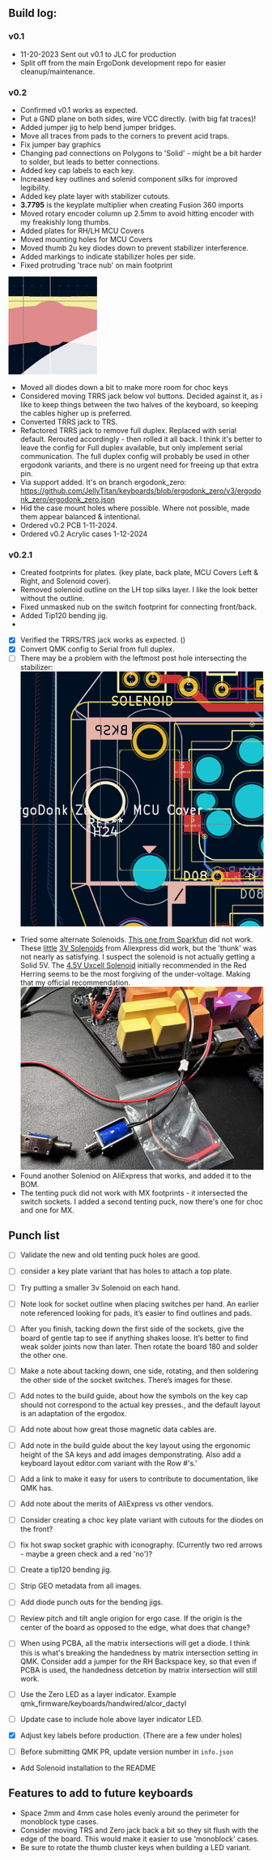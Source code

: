## Build log:
### v0.1
* 11-20-2023 Sent out v0.1 to JLC for production
* Split off from the main ErgoDonk development repo for easier cleanup/maintenance.

### v0.2
* Confirmed v0.1 works as expected.
* Put a GND plane on both sides, wire VCC directly. (with big fat traces)!
* Added jumper jig to help bend jumper bridges.
* Move all traces from pads to the corners to prevent acid traps.
* Fix jumper bay graphics
* Changing pad connections on Polygons to 'Solid' - might be a bit harder to solder, but leads to better connections.
* Added key cap labels to each key.
* Increased key outlines and solenid component silks for improved legibility.
* Added key plate layer with stabilizer cutouts.
* **3.7795** is the keyplate multiplier when creating Fusion 360 imports
* Moved rotary encoder column up 2.5mm to avoid hitting encoder with my freakishly long thumbs.
* Added plates for RH/LH MCU Covers
* Moved mounting holes for MCU Covers
* Moved thumb 2u key diodes down to prevent stabilizer interference.
* Added markings to indicate stabilizer holes per side.
* Fixed protruding 'trace nub' on main footprint

![pad nub](images/pad_nub.png)
* Moved all diodes down a bit to make more room for choc keys
* Considered moving TRRS jack below vol buttons. Decided against it, as i like to keep things between the two halves of the keyboard, so keeping the cables higher up is preferred.
* Converted TRRS jack to TRS. 
* Refactored TRRS jack to remove full duplex. Replaced with serial default. Rerouted accordingly - then rolled it all back. I think it's better to leave the config for Full duplex available, but only implement serial communication. The full duplex config will probably be used in other ergodonk variants, and there is no urgent need for freeing up that extra pin.
* Via support added. It's on branch ergodonk_zero: https://github.com/JellyTitan/keyboards/blob/ergodonk_zero/v3/ergodonk_zero/ergodonk_zero.json
* Hid the case mount holes where possible. Where not possible, made them appear balanced & intentional.
* Ordered v0.2 PCB 1-11-2024.
* Ordered v0.2 Acrylic cases 1-12-2024

### v0.2.1
- Created footprints for plates. (key plate, back plate, MCU Covers Left & Right, and Solenoid cover).
- Removed solenoid outline on the LH top silks layer. I like the look better without the outline.
- Fixed unmasked nub on the switch footprint for connecting front/back.
- Added Tip120 bending jig.
- 
- [x] Verified the TRRS/TRS jack works as expected. ()
- [x] Convert QMK config to Serial from full duplex.
- [ ] There may be a problem with the leftmost post hole intersecting the stabilizer:
![post hole intersect](images/stab_prob.png)
* Tried some alternate Solenoids. [This one from Sparkfun](https://www.sparkfun.com/products/11015) did not work. These [little](https://www.aliexpress.us/item/3256802092636163.html) [3V Solenoids](https://www.aliexpress.us/item/3256801967962531.html?spm=a2g0o.order_list.order_list_main.15.124c1802EEEXaw&gatewayAdapt=glo2usa) from Aliexpress did work, but the 'thunk' was not nearly as satisfying. I suspect the solenoid is not actually getting a Solid 5V. The [4.5V Uxcell Solenoid](https://www.amazon.com/gp/product/B013DR655A) initially recommended in the Red Herring seems to be the most forgiving of the under-voltage. Making that my official recommendation. 
![Solenoids](images/solenoids.JPG)
* Found another Soleniod on AliExpress that works, and added it to the BOM.
* The tenting puck did not work with MX footprints - it intersected the switch sockets. I added a second tenting puck, now there's one for choc and one for MX.

## Punch list
* [ ] Validate the new and old tenting puck holes are good.
* [ ] consider a key plate variant that has holes to attach a top plate. 
* [ ] Try putting a smaller 3v Solenoid on each hand.

* [ ] Note look for socket outline when placing switches per hand. An earlier note referenced looking for pads, it’s easier to find outlines and pads.
* [ ] After you finish, tacking down the first side of the sockets, give the board of gentle tap to see if anything shakes loose. It’s better to find weak solder joints now than later. Then rotate the board 180 and solder the other one.
* [ ] Make a note about tacking down, one side, rotating, and then soldering the other side of the socket switches. There’s images for these.
* [ ] Add notes to the build guide, about how the symbols on the key cap should not correspond to the actual key presses., and the default layout is an adaptation of the ergodox.
* [ ] Add note about how great those magnetic data cables are.
* [ ] Add note in the build guide about the key layout using the ergonomic height of the SA keys and add images demponstrating. Also add a keyboard layout editor.com variant with the Row #'s.'
* [ ] Add a link to make it easy for users to contribute to documentation, like QMK has.
* [ ] Add note about the merits of AliExpress vs other vendors.
* [ ] Consider creating a choc key plate variant with cutouts for the diodes on the front?
* [ ] fix hot swap socket graphic with iconography. (Currently two red arrows - maybe a green check and a red 'no')?
* [ ] Create a tip120 bending jig.
* [ ] Strip GEO metadata from all images.
* [ ] Add diode punch outs for the bending jigs.
* [ ] Review pitch and tilt angle origion for ergo case. If the origin is the center of the board as opposed to the edge, what does that change?
* [ ] When using PCBA, all the matrix intersections will get a diode. I think this is what's breaking the handedness by matrix intersection setting in QMK. Consider add a jumper for the RH Backspace key, so that even if PCBA is used, the handedness detcetion by matrix intersection will still work.
* [ ] Use the Zero LED as a layer indicator. Example qmk_firmware/keyboards/handwired/alcor_dactyl
* [ ] Update case to include hole above layer indicator LED. 
* [x] Adjust key labels before production. (There are a few under holes)
* [ ] Before submitting QMK PR, update version number in `info.json`
* Add Solenoid installation to the README


## Features to add to future keyboards
* Space 2mm and 4mm case holes evenly around the perimeter for monoblock type cases.
* Consider moving TRS and Zero jack back a bit so they sit flush with the edge of the board. This would make it easier to use 'monoblock' cases.
* Be sure to rotate the thumb cluster keys when building a LED variant.